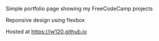 Simple portfolio page showing my FreeCodeCamp projects

Reponsive design using flexbox

Hosted at https://jw120.github.io
